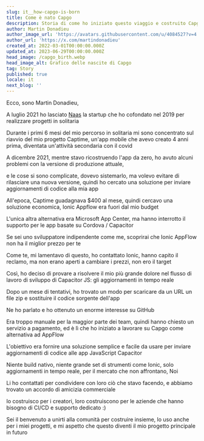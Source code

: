 ```yaml
---
slug: it__how-capgo-is-born
title: Come è nato Capgo
description: Storia di come ho iniziato questo viaggio e costruito Capgo
author: Martin Donadieu
author_image_url: 'https://avatars.githubusercontent.com/u/4084527?v=4'
author_url: 'https://x.com/martindonadieu'
created_at: 2022-03-01T00:00:00.000Z
updated_at: 2023-06-29T00:00:00.000Z
head_image: /capgo_birth.webp
head_image_alt: Grafico delle nascite di Capgo
tag: Story
published: true
locale: it
next_blog: ''
---
```


Ecco, sono Martin Donadieu,

A luglio 2021 ho lasciato [Naas](https://naasai/) la startup che ho cofondato nel 2019 per realizzare progetti in solitaria

Durante i primi 6 mesi del mio percorso in solitaria mi sono concentrato sul riavvio del mio progetto Captime, un'app mobile che avevo creato 4 anni prima, diventata un'attività secondaria con il covid

A dicembre 2021, mentre stavo ricostruendo l'app da zero, ho avuto alcuni problemi con la versione di produzione attuale,

e le cose si sono complicate, dovevo sistemarlo, ma volevo evitare di rilasciare una nuova versione, quindi ho cercato una soluzione per inviare aggiornamenti di codice alla mia app

All'epoca, Captime guadagnava $400 al mese, quindi cercavo una soluzione economica, Ionic Appflow era fuori dal mio budget

L'unica altra alternativa era Microsoft App Center, ma hanno interrotto il supporto per le app basate su Cordova / Capacitor

Se sei uno sviluppatore indipendente come me, scoprirai che Ionic AppFlow non ha il miglior prezzo per te

Come te, mi lamentavo di questo, ho contattato Ionic, hanno capito il reclamo, ma non erano aperti a cambiare i prezzi, non ero il target

Così, ho deciso di provare a risolvere il mio più grande dolore nel flusso di lavoro di sviluppo di Capacitor JS: gli aggiornamenti in tempo reale

Dopo un mese di tentativi, ho trovato un modo per scaricare da un URL un file zip e sostituire il codice sorgente dell'app

Ne ho parlato e ho ottenuto un enorme interesse su GitHub

Era troppo manuale per la maggior parte dei team, quindi hanno chiesto un servizio a pagamento, ed è lì che ho iniziato a lavorare su Capgo come alternativa ad AppFlow

L'obiettivo era fornire una soluzione semplice e facile da usare per inviare aggiornamenti di codice alle app JavaScript Capacitor

Niente build nativo, niente grande set di strumenti come Ionic, solo aggiornamenti in tempo reale, per il mercato che non affrontano, Noi

Li ho contattati per condividere con loro ciò che stavo facendo, e abbiamo trovato un accordo di amicizia commerciale

Io costruisco per i creatori, loro costruiscono per le aziende che hanno bisogno di CI/CD e supporto dedicato :)

Sei il benvenuto a unirti alla comunità per costruire insieme, lo uso anche per i miei progetti, e mi aspetto che questo diventi il mio progetto principale in futuro